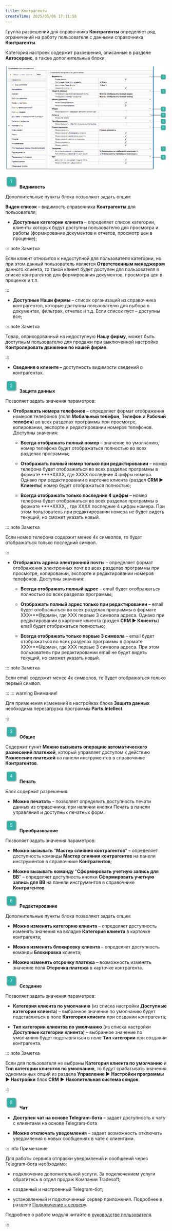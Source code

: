 ```yaml
---
title: Контрагенты
createTime: 2025/05/06 17:11:56
---
```

Группа разрешений для справочника **Контрагенты** определяет ряд ограничений на работу пользователя с данными справочника **Контрагенты**.

Категория настроек содержит разрешения, описанные в разделе **Автосервис**, а также дополнительные блоки.

![](../../../../../assets/specification/kontragenty_polzovateli_i_dostupy_1.png)

![](../../../../../assets/specification/image006.png) **Видимость**

Дополнительные пункты блока позволяют задать опции:

**Виден список** – видимость справочника **Контрагенты** для пользователя;

- **Доступные категории клиента** – определяет список категории, клиенты которых будут доступны пользователю для просмотра и работы (формирование документов и отчетов, просмотр цен в проценке);

::: note Заметка

Если клиент относится к недоступной для пользователя категории, но при этом данный пользователь является **Ответственным менеджером** данного клиента, то такой клиент будет доступен для пользователя в списке контрагентов для формирования документов, просмотра цен в проценке и т.п.

:::

- **Доступные Наши фирмы** – список организаций из справочника контрагентов, которые доступны пользователю для выбора в документах, фильтрах, отчетах и т.д. Если список пуст – доступны все;

::: note Заметка

Товар, оприходованный на недоступную **Нашу фирму**, может быть доступным пользователю для продажи при выключенной настройке **Контролировать движение по нашей фирме**.

:::

- **Сведения о клиенте –** доступность видимости сведений о контрагентах.

![](../../../../../assets/specification/image008.png) **Защита данных**

Позволяет задать значения параметров:

- **Отображать номера телефонов** – определяет формат отображения номеров телефонов (поля **Мобильный телефон**, **Телефон** и **Рабочий телефон**) во всех разделах программы при просмотре, копировании, экспорте и редактировании номеров телефонов. Доступны значения:

    - **Всегда отображать полный номер** – значение по умолчанию, номер телефона будет отображаться полностью во всех разделах программы;

    - **Отображать полный номер только при редактировании** – номер телефона будет отображаться во всех разделах программы в формате \*\*\*\*ХХХХ, где ХХХХ последние 4 цифры номера. Однако при редактировании в карточке клиента (раздел **CRM ► Клиенты**) номер будет отображаться полностью;

    - **Всегда отображать только последние 4 цифры** – номер телефона будет отображаться во всех разделах программы в формате \*\*\*\*ХХХХ, , где ХХХХ последние 4 цифры номера. При этом пользователь при редактировании номера не будет видеть текущий, но сможет указать новый.

::: note Заметка

Если номер телефона содержит менее 4х символов, то будет отображаться только последний символ.

:::

- **Отображать адреса электронной почты** – определяет формат отображения электронных почт во всех разделах программы при просмотре, копировании, экспорте и редактировании номеров телефонов. Доступны значения:

    - **Всегда отображать полный адрес** – email будет отображаться полностью во всех разделах программы;

    - **Отображать полный адрес только при редактировании** – email будет отображаться во всех разделах программы в формате ХХХ\*\*\*@домен, где ХХХ первые 3 символа адреса. Однако при редактировании в карточке клиента (раздел **CRM ► Клиенты**) email будет отображаться полностью;

    - **Всегда отображать только первые 3 символа** – email будет отображаться во всех разделах программы в формате ХХХ\*\*\*@домен, где ХХХ первые 3 символа адреса. При этом пользователь при редактировании email не будет видеть текущий, но сможет указать новый.

::: note Заметка

Если email содержит менее 4х символов, то будет отображаться только первый символ.

:::
::: warning Внимание!

Для применения изменений в настройках блока **Защита данных** необходима перезагрузка программы **Parts.Intellect**.

:::

![](../../../../../assets/specification/image009.png) **Общие**

Содержит пункт **Можно вызывать операцию автоматического разнесений платежей**, который управляет доступом к действию **Разнесение платежей** на панели инструментов в справочнике **Контрагентов**.

![](../../../../../assets/specification/image010.png) **Печать**

Блок содержит разрешения:

- **Можно печатать** – позволяет определить доступность печати данных из справочника, при наличии кнопки Печать в панели управления и доступных печатных форм.

![](../../../../../assets/specification/image011.png) **Преобразование**

Позволяет задать значения параметров:

- **Можно вызывать** "**Мастер слияния контрагентов**" **–** определяет доступность команды **Мастер слияния контрагентов** на панели инструментов в справочнике **Контрагентов**;

- **Можно вызывать команду** "**Сформировать учетную запись для ВВ**" – определяет доступность кнопки **Сформировать учетную запись для ВВ** на панели инструментов в справочнике **Контрагентов**.

![](../../../../../assets/specification/image012.png) **Редактирование**

Дополнительные пункты блока позволяют задать опции:

- **Можно изменять категорию клиента** – определяет доступность изменять значения на вкладке **Категория клиента** в карточке контрагента;

- **Можно изменять блокировку клиента** – определяет доступность команды **Блокировка** клиента;

- **Можно изменять отсрочку платежа** – возможность изменять значение поля **Отсрочка платежа** в карточке контрагента.

![](../../../../../assets/specification/image013.png) **Создание**

Позволяет задать значения параметров:

- **Категория клиента по умолчанию** (из списка настройки **Доступные категории клиента**) – выбранное значение по умолчанию будет подставляться в поле **Категория клиента** при создании контрагента;

- **Тип категории клиентов по умолчанию** (из списка настройки **Доступные категории клиента**) – выбранное значение по умолчанию будет подставляться в поле **Тип** к**атегории** при создании контрагента.

::: note Заметка

Если для пользователя не выбраны **Категория клиента по умолчанию** и **Тип категории клиентов по умолчанию**, то будут срабатывать значения одноименных опций из раздела **Управление ►** **Настройки программы ► Настройки** блок **CRM** **►** **Накопительная система скидок**.

:::

![](../../../../../assets/specification/image014.png) **Чат**

- **Доступен чат на основе Telegram-бота** – задает доступность к чату с клиентами на основе Telegram-бота

- **Можно отключать уведомления** – задает возможность отключать уведомления о новых сообщениях в чате с клиентами.

::: info Примечание

Для работы сервиса отправки уведомлений и сообщений через Telegram-бота необходимо:

- подключение дополнительной услуги. За подключением услуги обратитесь в отдел продаж Компании Tradesoft;

- созданный и настроенный Telegram-бот;

- установленный и подключенный сервер приложения. Подробнее в разделе [Подключение к серверу](../../../../../work/server/podklyuchenie_k_serveru.md).

Подробнее о работе модуля читайте в [руководстве пользователя](https://product-doc.tradesoft.ru/ai/telegram/index.htm).

:::